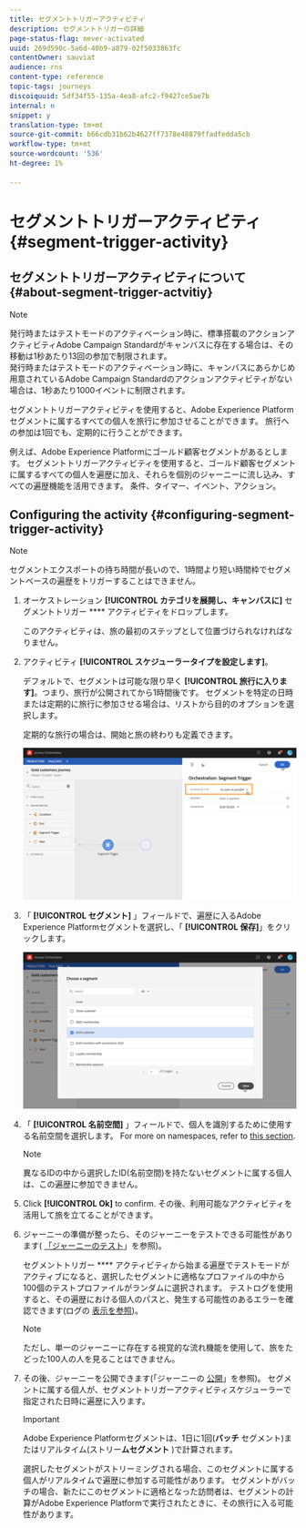 ```yaml
---
title: セグメントトリガーアクティビティ
description: セグメントトリガーの詳細
page-status-flag: never-activated
uuid: 269d590c-5a6d-40b9-a879-02f5033863fc
contentOwner: sauviat
audience: rns
content-type: reference
topic-tags: journeys
discoiquuid: 5df34f55-135a-4ea8-afc2-f9427ce5ae7b
internal: n
snippet: y
translation-type: tm+mt
source-git-commit: b66cdb31b62b4627ff7378e48879ffadfedda5cb
workflow-type: tm+mt
source-wordcount: '536'
ht-degree: 1%

---
```



# セグメントトリガーアクティビティ {#segment-trigger-activity}

## セグメントトリガーアクティビティについて {#about-segment-trigger-actvitiy}

>[!NOTE]
>
>発行時またはテストモードのアクティベーション時に、標準搭載のアクションアクティビティAdobe Campaign Standardがキャンバスに存在する場合は、その移動は1秒あたり13回の参加で制限されます。 <br>発行時またはテストモードのアクティベーション時に、キャンバスにあらかじめ用意されているAdobe Campaign Standardのアクションアクティビティがない場合は、1秒あたり1000イベントに制限されます。

セグメントトリガーアクティビティを使用すると、Adobe Experience Platformセグメントに属するすべての個人を旅行に参加させることができます。 旅行への参加は1回でも、定期的に行うことができます。

例えば、Adobe Experience Platformにゴールド顧客セグメントがあるとします。 セグメントトリガーアクティビティを使用すると、ゴールド顧客セグメントに属するすべての個人を遍歴に加え、それらを個別のジャーニーに流し込み、すべての遍歴機能を活用できます。 条件、タイマー、イベント、アクション。

## Configuring the activity {#configuring-segment-trigger-activity}

>[!NOTE]
>
>セグメントエクスポートの待ち時間が長いので、1時間より短い時間枠でセグメントベースの遍歴をトリガーすることはできません。

1. オーケストレーション **[!UICONTROL カテゴリを展開し、キャンバスに]** セグメントトリガー **** アクティビティをドロップします。

   このアクティビティは、旅の最初のステップとして位置づけられなければなりません。

1. アクティビティ **[!UICONTROL スケジューラータイプを設定します]**。

   デフォルトで、セグメントは可能な限り早く **[!UICONTROL 旅行に入ります]**。つまり、旅行が公開されてから1時間後です。 セグメントを特定の日時または定期的に旅行に参加させる場合は、リストから目的のオプションを選択します。

   定期的な旅行の場合は、開始と旅の終わりも定義できます。

   ![](../assets/segment-trigger-schedule.png)

1. 「 **[!UICONTROL セグメント]** 」フィールドで、遍歴に入るAdobe Experience Platformセグメントを選択し、「 **[!UICONTROL 保存]**」をクリックします。

   ![](../assets/segment-trigger-segment-selection.png)

1. 「 **[!UICONTROL 名前空間]** 」フィールドで、個人を識別するために使用する名前空間を選択します。 For more on namespaces, refer to [this section](../event/selecting-the-namespace.md).

   >[!NOTE]
   >
   >異なるIDの中から選択したID(名前空間)を持たないセグメントに属する個人は、この遍歴に参加できません。

1. Click **[!UICONTROL Ok]** to confirm. その後、利用可能なアクティビティを活用して旅を立てることができます。

1. ジャーニーの準備が整ったら、そのジャーニーをテストできる可能性があります( [「ジャーニーのテスト](../building-journeys/testing-the-journey.md)」を参照)。

   セグメントトリガー **** アクティビティから始まる遍歴でテストモードがアクティブになると、選択したセグメントに適格なプロファイルの中から100個のテストプロファイルがランダムに選択されます。 テストログを使用すると、その遍歴における個人のパスと、発生する可能性のあるエラーを確認できます(ログの [表示を参照](../building-journeys/testing-the-journey.md#viewing_logs))。

   >[!NOTE]
   >
   >ただし、単一のジャーニーに存在する視覚的な流れ機能を使用して、旅をたどった100人の人を見ることはできません。

1. その後、ジャーニーを公開できます(「ジャーニーの [公開](../building-journeys/publishing-the-journey.md)」を参照)。 セグメントに属する個人が、セグメントトリガーアクティビティスケジューラーで指定された日時に遍歴に入ります。

   >[!IMPORTANT]
   >
   >Adobe Experience Platformセグメントは、1日に1回(**バッチ** セグメント)またはリアルタイム(ストリー&#x200B;**ムセグメント** )で計算されます。
   >
   >選択したセグメントがストリーミングされる場合、このセグメントに属する個人がリアルタイムで遍歴に参加する可能性があります。 セグメントがバッチの場合、新たにこのセグメントに適格となった訪問者は、セグメントの計算がAdobe Experience Platformで実行されたときに、その旅行に入る可能性があります。
